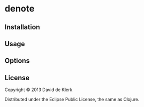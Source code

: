 # denote


## Installation


## Usage


## Options


## License

Copyright © 2013 David de Klerk

Distributed under the Eclipse Public License, the same as Clojure.
